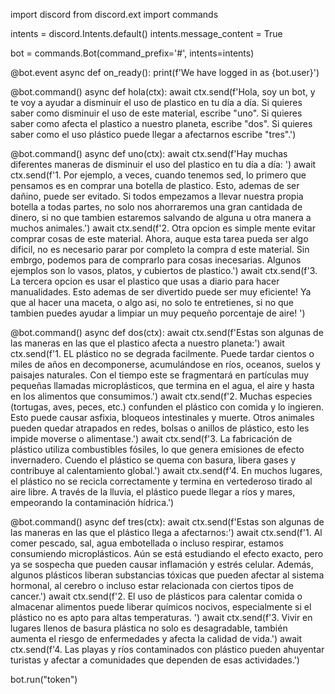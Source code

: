 import discord
from discord.ext import commands

intents = discord.Intents.default()
intents.message_content = True

bot = commands.Bot(command_prefix='#', intents=intents)

@bot.event
async def on_ready():
    print(f'We have logged in as {bot.user}')

@bot.command()
async def hola(ctx):
    await ctx.send(f'Hola, soy un bot, y te voy a ayudar a disminuir el uso de plastico en tu día a día. Si quieres saber como disminuir el uso de este material, escribe "uno". Si quieres saber como afecta el plastico a nuestro planeta, escribe "dos". Si quieres saber como el uso plástico puede llegar a afectarnos escribe "tres".')

@bot.command()
async def uno(ctx):
    await ctx.send(f'Hay muchas diferentes maneras de disminuir el uso del plastico en tu día a día: ')
    await ctx.send(f'1. Por ejemplo, a veces, cuando tenemos sed, lo primero que pensamos es en comprar una botella de plastico. Esto, ademas de ser dañino, puede ser evitado. Si todos empezamos a llevar nuestra propia botella a todas partes, no solo nos ahorraremos una gran cantidada de dinero, si no que tambien estaremos salvando de alguna u otra manera a muchos animales.')
    await ctx.send(f'2. Otra opcion es simple mente evitar comprar cosas de este material. Ahora, auque esta tarea pueda ser algo dificil, no es necesario parar por completo la compra d este material. Sin embrgo, podemos para de comprarlo para cosas inecesarias. Algunos ejemplos son lo vasos, platos, y cubiertos de plastico.')
    await ctx.send(f'3. La tercera opcion es usar el plastico que usas a diario para hacer manualidades. Esto ademas de ser divertido puede ser muy eficiente! Ya que al hacer una maceta, o algo asi, no solo te entretienes, si no que tambien puedes ayudar a limpiar un muy pequeño porcentaje de aire! ')



@bot.command()
async def dos(ctx):
    await ctx.send(f'Estas son algunas de las maneras en las que el plastico afecta a nuestro planeta:')
    await ctx.send(f'1. EL plástico no se degrada facilmente. Puede tardar cientos o miles de años en decomponerse, acumulándose en ríos, oceanos, suelos y paisajes naturales. Con el tiempo este se fragmentará en partículas muy pequeñas llamadas microplásticos, que termina en el agua, el aire y hasta en los alimentos que consumimos.')
    await ctx.send(f'2. Muchas especies (tortugas, aves, peces, etc.) confunden el plástico con comida y lo ingieren. Esto puede causar asfixia, bloqueos intestinales y muerte. Otros animales pueden quedar atrapados en redes, bolsas o anillos de plástico, esto les impide moverse o alimentase.')
    await ctx.send(f'3. La fabricación de plástico utiliza combustibles fósiles, lo que genera emisiones de efecto invernadero. Cuendo el plástico se quema con basura, libera gases y contribuye al calentamiento global.')
    await ctx.send(f'4. En muchos lugares, el plástico no se recicla correctamente y termina en vertederoso tirado al aire libre. A través de la lluvia, el plástico puede llegar a ríos y mares, empeorando la contaminación hídrica.')

@bot.command()
async def tres(ctx):
    await ctx.send(f'Estas son algunas de las maneras en las que el plástico llega a afectarnos:')
    await ctx.send(f'1. Al comer pescado, sal, agua embotellada o incluso respirar, estamos consumiendo microplásticos. Aún se está estudiando el efecto exacto, pero ya se sospecha que pueden causar inflamación y estrés celular. Además, algunos plásticos liberan substancias tóxicas que pueden afectar al sistema hormonal, al cerebro o incluso estar relacionada con ciertos tipos de cancer.')
    await ctx.send(f'2. El uso de plásticos para calentar comida o almacenar alimentos puede liberar químicos nocivos, especialmente si el plástico no es apto para altas temperaturas. ')
    await ctx.send(f'3. Vivir en lugares llenos de basura plástica no solo es desagradable, también aumenta el riesgo de enfermedades y afecta la calidad de vida.')
    await ctx.send(f'4. Las playas y ríos contaminados con plástico pueden ahuyentar turistas y afectar a comunidades que dependen de esas actividades.')


bot.run("token")

